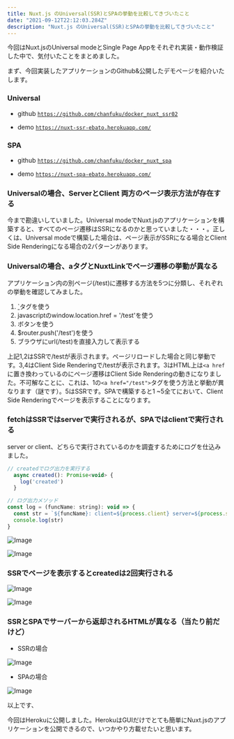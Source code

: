 ```yaml
---
title: Nuxt.js のUniversal(SSR)とSPAの挙動を比較してきづいたこと
date: "2021-09-12T22:12:03.284Z"
description: "Nuxt.js のUniversal(SSR)とSPAの挙動を比較してきづいたこと"
---
```


今回はNuxt.jsのUniversal modeとSingle Page Appをそれぞれ実装・動作検証した中で、気付いたことをまとめました。

まず、今回実装したアプリケーションのGithub&公開したデモページを紹介いたします。

### Universal
* github
<a href="https://github.com/chanfuku/docker_nuxt_ssr02" target="_blank">`https://github.com/chanfuku/docker_nuxt_ssr02`</a>

* demo
<a href="https://nuxt-ssr-ebato.herokuapp.com/" target="_blank">`https://nuxt-ssr-ebato.herokuapp.com/`</a>

### SPA
* github
<a href="https://github.com/chanfuku/docker_nuxt_spa" target="_blank">`https://github.com/chanfuku/docker_nuxt_spa`</a>

* demo
<a href="https://nuxt-spa-ebato.herokuapp.com/" target="_blank">`https://nuxt-spa-ebato.herokuapp.com/`</a>


### Universalの場合、ServerとClient 両方のページ表示方法が存在する

今まで勘違いしていました。Universal modeでNuxt.jsのアプリケーションを構築すると、すべてのページ遷移はSSRになるのかと思っていました・・・。正しくは、Universal modeで構築した場合は、ページ表示がSSRになる場合とClient Side Renderingになる場合の2パターンがあります。

### Universalの場合、aタグとNuxtLinkでページ遷移の挙動が異なる

アプリケーション内の別ページ(/test)に遷移する方法を5つに分類し、それぞれの挙動を確認してみました。

1. <a href="/test">`</a>タグを使う
1. javascriptのwindow.location.href = '/test'を使う
1. <Nuxtlink to='/test'>ボタン</Nuxtlink>を使う
1. $router.push('/test')を使う
1. ブラウザにurl(/test)を直接入力して表示する

上記1,2はSSRで/testが表示されます。ページリロードした場合と同じ挙動です。3,4はClient Side Renderingで/testが表示されます。3はHTML上は`<a href`に置き換わっているのにページ遷移はClient Side Renderingの動きになりました。不可解なことに、これは、1の`<a href="/test">`タグを使う方法と挙動が異なります（謎です）。5はSSRです。SPAで構築すると1 ~5全てにおいて、Client Side Renderingでページを表示することになります。

### fetchはSSRではserverで実行されるが、SPAではclientで実行される

server or client、どちらで実行されているのかを調査するためにログを仕込みました。

```javascript
// createdでログ出力を実行する
  async created(): Promise<void> {
    log('created')
  }

// ログ出力メソッド
const log = (funcName: string): void => {
  const str = `${funcName}: client=${process.client} server=${process.server}`
  console.log(str)
}
```

![Image](./img1.png)

![Image](./img2.png)

### SSRでページを表示するとcreatedは2回実行される

![Image](./img3.png)

![Image](./img4.png)

### SSRとSPAでサーバーから返却されるHTMLが異なる（当たり前だけど）

* SSRの場合

![Image](./img5.png)

* SPAの場合

![Image](./img6.png)

以上です、

今回はHerokuに公開しました。HerokuはGUIだけでとても簡単にNuxt.jsのアプリケーションを公開できるので、いつかやり方載せたいと思います。
